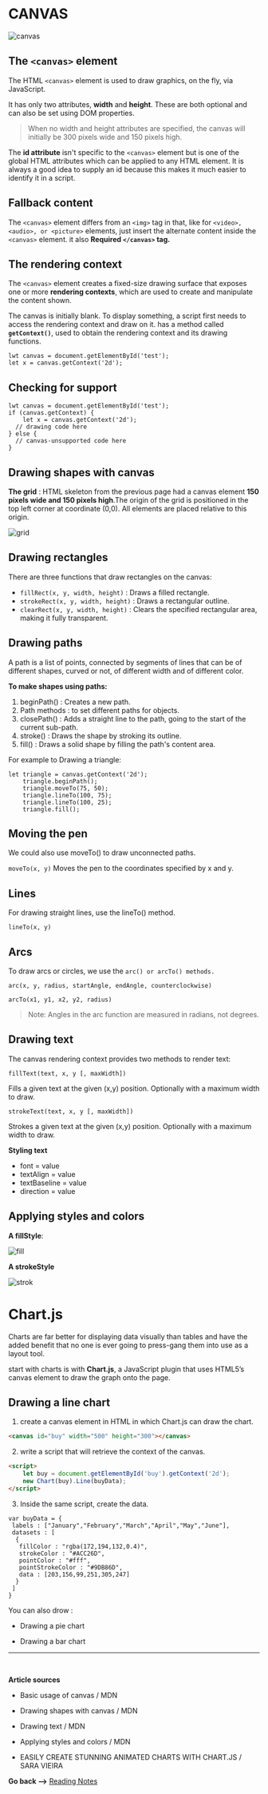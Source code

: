 # CANVAS

![canvas](../img/canvas.jpg)

## The `<canvas>` element

The HTML `<canvas>` element is used to draw graphics, on the fly, via JavaScript.

It has only two attributes, **width** and **height**. These are both optional and can also be set using DOM properties.

 > When no width and height attributes are specified, the canvas will initially be 300 pixels wide and 150 pixels high.

The **id attribute** isn't specific to the `<canvas>` element but is one of the global HTML attributes which can be applied to any HTML element. It is always a good idea to supply an id because this makes it much easier to identify it in a script.

## Fallback content

The `<canvas>` element differs from an `<img>` tag in that, like for `<video>, <audio>, or <picture>` elements,  just insert the alternate content inside the `<canvas>` element. it also **Required `</canvas>` tag.**

## The rendering context

The `<canvas>` element creates a fixed-size drawing surface that exposes one or more **rendering contexts**, which are used to create and manipulate the content shown.

The canvas is initially blank. To display something, a script first needs to access the rendering context and draw on it. has a method called **`getContext()`**, used to obtain the rendering context and its drawing functions.

``` JS
lwt canvas = document.getElementById('test');
let x = canvas.getContext('2d');
```

## Checking for support

``` JS
lwt canvas = document.getElementById('test');
if (canvas.getContext) {
    let x = canvas.getContext('2d');
  // drawing code here
} else {
  // canvas-unsupported code here
}
```

## Drawing shapes with canvas

**The grid** :
 HTML skeleton from the previous page had a canvas element **150 pixels wide and 150 pixels high**.The origin of the grid is positioned in the top left corner at coordinate (0,0). All elements are placed relative to this origin.

 ![grid](../img/canvasGrid.png)

## Drawing rectangles

 There are three functions that draw rectangles on the canvas:

* `fillRect(x, y, width, height)` : Draws a filled rectangle.
* `strokeRect(x, y, width, height)` : Draws a rectangular outline.
* `clearRect(x, y, width, height)` : Clears the specified rectangular area, making it fully transparent.

## Drawing paths

A path is a list of points, connected by segments of lines that can be of different shapes, curved or not, of different width and of different color.

**To make shapes using paths:**

1. beginPath() : Creates a new path.
2. Path methods : to set different paths for objects.
3. closePath() : Adds a straight line to the path, going to the start of the current sub-path.
4. stroke() : Draws the shape by stroking its outline.
5. fill() : Draws a solid shape by filling the path's content area.

For example to Drawing a triangle:

```JS
let triangle = canvas.getContext('2d');
    triangle.beginPath();
    triangle.moveTo(75, 50);
    triangle.lineTo(100, 75);
    triangle.lineTo(100, 25);
    triangle.fill();
```

## Moving the pen

We could also use moveTo() to draw unconnected paths.

`moveTo(x, y)`
Moves the pen to the coordinates specified by x and y.

## Lines

For drawing straight lines, use the lineTo() method.

`lineTo(x, y)`

## Arcs

To draw arcs or circles, we use the `arc() or arcTo() methods.`

`arc(x, y, radius, startAngle, endAngle, counterclockwise)`

`arcTo(x1, y1, x2, y2, radius)`

> Note: Angles in the arc function are measured in radians, not degrees.

## Drawing text

The canvas rendering context provides two methods to render text:

`fillText(text, x, y [, maxWidth])`

Fills a given text at the given (x,y) position. Optionally with a maximum width to draw.

`strokeText(text, x, y [, maxWidth])`

Strokes a given text at the given (x,y) position. Optionally with a maximum width to draw.

**Styling text**

* font = value
* textAlign = value
* textBaseline = value
* direction = value

## Applying styles and colors

**A fillStyle**:

![fill](../img/fill.png)

**A strokeStyle**

![strok](../img/strok.png)

# Chart.js

Charts are far better for displaying data visually than tables and have the added benefit that no one is ever going to press-gang them into use as a layout tool.

start with charts is with **Chart.js**, a JavaScript plugin that uses HTML5’s canvas element to draw the graph onto the page.

## Drawing a line chart

1. create a canvas element in HTML in which Chart.js can draw the chart.

``` HTML
<canvas id="buy" width="500" height="300"></canvas>
```

2. write a script that will retrieve the context of the canvas.

``` HTML
<script>
    let buy = document.getElementById('buy').getContext('2d');
    new Chart(buy).Line(buyData);
</script>
```

3. Inside the same script, create the data.

``` JS
var buyData = {
 labels : ["January","February","March","April","May","June"],
 datasets : [
  {
   fillColor : "rgba(172,194,132,0.4)",
   strokeColor : "#ACC26D",
   pointColor : "#fff",
   pointStrokeColor : "#9DB86D",
   data : [203,156,99,251,305,247]
  }
 ]
}
```

You can also drow : 

* Drawing a pie chart

* Drawing a bar chart



<hr>
<br>

**Article sources**

* Basic usage of canvas / MDN

* Drawing shapes with canvas / MDN

* Drawing text / MDN

* Applying styles and colors / MDN

* EASILY CREATE STUNNING ANIMATED CHARTS WITH CHART.JS / SARA VIEIRA

**Go back -->** [Reading Notes](https://aseel-dweedar.github.io/reading-notes/)